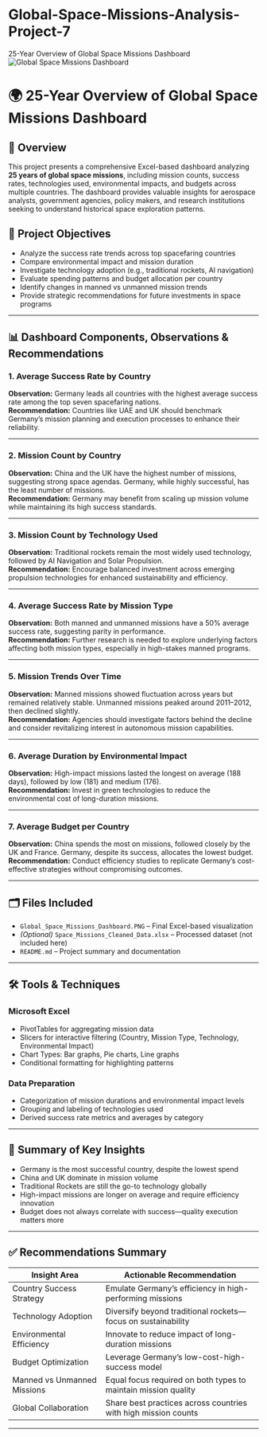 # Global-Space-Missions-Analysis-Project-7
25-Year Overview of Global Space Missions Dashboard
![Global Space Missions Dashboard](https://github.com/user-attachments/assets/e6582da0-ce18-4971-901f-d1c6071e78b7)
# 🌍 25-Year Overview of Global Space Missions Dashboard

## 📌 Overview  
This project presents a comprehensive Excel-based dashboard analyzing **25 years of global space missions**, including mission counts, success rates, technologies used, environmental impacts, and budgets across multiple countries. The dashboard provides valuable insights for aerospace analysts, government agencies, policy makers, and research institutions seeking to understand historical space exploration patterns.

## 🎯 Project Objectives  
- Analyze the success rate trends across top spacefaring countries  
- Compare environmental impact and mission duration  
- Investigate technology adoption (e.g., traditional rockets, AI navigation)  
- Evaluate spending patterns and budget allocation per country  
- Identify changes in manned vs unmanned mission trends  
- Provide strategic recommendations for future investments in space programs  

---

## 📊 Dashboard Components, Observations & Recommendations

### 1. **Average Success Rate by Country**  
**Observation:** Germany leads all countries with the highest average success rate among the top seven spacefaring nations.  
**Recommendation:** Countries like UAE and UK should benchmark Germany’s mission planning and execution processes to enhance their reliability.

---

### 2. **Mission Count by Country**  
**Observation:** China and the UK have the highest number of missions, suggesting strong space agendas. Germany, while highly successful, has the least number of missions.  
**Recommendation:** Germany may benefit from scaling up mission volume while maintaining its high success standards.

---

### 3. **Mission Count by Technology Used**  
**Observation:** Traditional rockets remain the most widely used technology, followed by AI Navigation and Solar Propulsion.  
**Recommendation:** Encourage balanced investment across emerging propulsion technologies for enhanced sustainability and efficiency.

---

### 4. **Average Success Rate by Mission Type**  
**Observation:** Both manned and unmanned missions have a 50% average success rate, suggesting parity in performance.  
**Recommendation:** Further research is needed to explore underlying factors affecting both mission types, especially in high-stakes manned programs.

---

### 5. **Mission Trends Over Time**  
**Observation:** Manned missions showed fluctuation across years but remained relatively stable. Unmanned missions peaked around 2011–2012, then declined slightly.  
**Recommendation:** Agencies should investigate factors behind the decline and consider revitalizing interest in autonomous mission capabilities.

---

### 6. **Average Duration by Environmental Impact**  
**Observation:** High-impact missions lasted the longest on average (188 days), followed by low (181) and medium (176).  
**Recommendation:** Invest in green technologies to reduce the environmental cost of long-duration missions.

---

### 7. **Average Budget per Country**  
**Observation:** China spends the most on missions, followed closely by the UK and France. Germany, despite its success, allocates the lowest budget.  
**Recommendation:** Conduct efficiency studies to replicate Germany’s cost-effective strategies without compromising outcomes.

---

## 🗂️ Files Included  
- `Global_Space_Missions_Dashboard.PNG` – Final Excel-based visualization  
- *(Optional)* `Space_Missions_Cleaned_Data.xlsx` – Processed dataset (not included here)  
- `README.md` – Project summary and documentation  

---

## 🛠️ Tools & Techniques  

### Microsoft Excel  
- PivotTables for aggregating mission data  
- Slicers for interactive filtering (Country, Mission Type, Technology, Environmental Impact)  
- Chart Types: Bar graphs, Pie charts, Line graphs  
- Conditional formatting for highlighting patterns  

### Data Preparation  
- Categorization of mission durations and environmental impact levels  
- Grouping and labeling of technologies used  
- Derived success rate metrics and averages by category  

---

## 🧠 Summary of Key Insights  
- Germany is the most successful country, despite the lowest spend  
- China and UK dominate in mission volume  
- Traditional Rockets are still the go-to technology globally  
- High-impact missions are longer on average and require efficiency innovation  
- Budget does not always correlate with success—quality execution matters more  

---

## ✅ Recommendations Summary  

| Insight Area                 | Actionable Recommendation                                        |
|-----------------------------|------------------------------------------------------------------|
| Country Success Strategy     | Emulate Germany’s efficiency in high-performing missions         |
| Technology Adoption          | Diversify beyond traditional rockets—focus on sustainability     |
| Environmental Efficiency     | Innovate to reduce impact of long-duration missions              |
| Budget Optimization          | Leverage Germany’s low-cost-high-success model                  |
| Manned vs Unmanned Missions | Equal focus required on both types to maintain mission quality   |
| Global Collaboration         | Share best practices across countries with high mission counts   |

---

